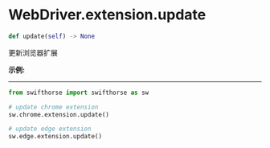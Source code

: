 
# WebDriver.extension.update

```python
def update(self) -> None
``` 

更新浏览器扩展

**示例:**
***
```python
from swifthorse import swifthorse as sw

# update chrome extension
sw.chrome.extension.update()

# update edge extension
sw.edge.extension.update()

```